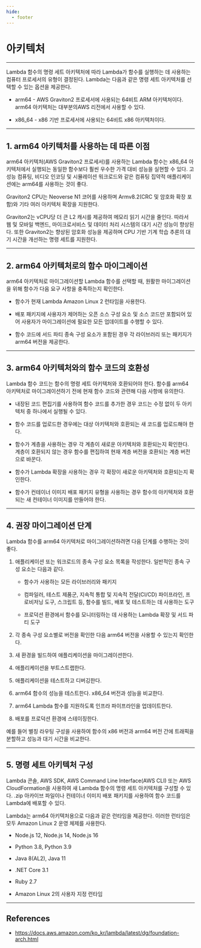 ```yaml
---
hide:
  - footer
---
```


# 아키텍처

---

Lambda 함수의 명령 세트 아키텍처에 따라 Lambda가 함수를 실행하는 데 사용하는 컴퓨터 프로세서의 유형이 결정된다. Lambda는 다음과 같은 명령 세트 아키텍처를 선택할 수 있는 옵션을 제공한다.

- arm64 - AWS Graviton2 프로세서에 사용되는 64비트 ARM 아키텍처이다. arm64 아키텍처는 대부분의AWS 리전에서 사용할 수 있다.

- x86_64 - x86 기반 프로세서에 사용되는 64비트 x86 아키텍처이다.

---

## 1. arm64 아키텍처를 사용하는 데 따른 이점

arm64 아키텍처(AWS Graviton2 프로세서)를 사용하는 Lambda 함수는 x86_64 아키텍처에서 실행되는 동일한 함수보다 훨씬 우수한 가격 대비 성능을 실현할 수 있다. 고성능 컴퓨팅, 비디오 인코딩 및 시뮬레이션 워크로드와 같은 컴퓨팅 집약적 애플리케이션에는 arm64를 사용하는 것이 좋다.

Graviton2 CPU는 Neoverse N1 코어를 사용하며 Armv8.2(CRC 및 암호화 확장 포함)와 기타 여러 아키텍처 확장을 지원한다.

Graviton2는 vCPU당 더 큰 L2 캐시를 제공하여 메모리 읽기 시간을 줄인다. 따라서 웹 및 모바일 백엔드, 마이크로서비스 및 데이터 처리 시스템의 대기 시간 성능이 향상된다. 또한 Graviton2는 향상된 암호화 성능을 제공하며 CPU 기반 기계 학습 추론의 대기 시간을 개선하는 명령 세트를 지원한다.

---

## 2. arm64 아키텍처로의 함수 마이그레이션

arm64 아키텍처로 마이그레이션할 Lambda 함수를 선택할 때, 원활한 마이그레이션을 위해 함수가 다음 요구 사항을 충족하는지 확인한다.

- 함수가 현재 Lambda Amazon Linux 2 런타임을 사용한다.

- 배포 패키지에 사용자가 제어하는 오픈 소스 구성 요소 및 소스 코드만 포함되어 있어 사용자가 마이그레이션에 필요한 모든 업데이트를 수행할 수 있다.

- 함수 코드에 서드 파티 종속 구성 요소가 포함된 경우 각 라이브러리 또는 패키지가 arm64 버전을 제공한다.

---

## 3. arm64 아키텍처와의 함수 코드의 호환성

Lambda 함수 코드는 함수의 명령 세트 아키텍처와 호환되어야 한다. 함수를 arm64 아키텍처로 마이그레이션하기 전에 현재 함수 코드와 관련해 다음 사항에 유의한다.

- 내장된 코드 편집기를 사용하여 함수 코드를 추가한 경우 코드는 수정 없이 두 아키텍처 중 하나에서 실행될 수 있다.

- 함수 코드를 업로드한 경우에는 대상 아키텍처와 호환되는 새 코드를 업로드해야 한다.

- 함수가 계층을 사용하는 경우 각 계층이 새로운 아키텍처와 호환되는지 확인한다. 계층이 호환되지 않는 경우 함수를 편집하여 현재 계층 버전을 호환되는 계층 버전으로 바꾼다.

- 함수가 Lambda 확장을 사용하는 경우 각 확장이 새로운 아키텍처와 호환되는지 확인한다.

- 함수가 컨테이너 이미지 배포 패키지 유형을 사용하는 경우 함수의 아키텍처와 호환되는 새 컨테이너 이미지를 만들어야 한다.

---

## 4. 권장 마이그레이션 단계

Lambda 함수를 arm64 아키텍처로 마이그레이션하려면 다음 단계를 수행하는 것이 좋다.

1. 애플리케이션 또는 워크로드의 종속 구성 요소 목록을 작성한다. 일반적인 종속 구성 요소는 다음과 같다.

      - 함수가 사용하는 모든 라이브러리와 패키지

      - 컴파일러, 테스트 제품군, 지속적 통합 및 지속적 전달(CI/CD) 파이프라인, 프로비저닝 도구, 스크립트 등, 함수를 빌드, 배포 및 테스트하는 데 사용하는 도구

      - 프로덕션 환경에서 함수를 모니터링하는 데 사용하는 Lambda 확장 및 서드 파티 도구

2. 각 종속 구성 요소별로 버전을 확인한 다음 arm64 버전을 사용할 수 있는지 확인한다.

3. 새 환경을 빌드하여 애플리케이션을 마이그레이션한다.

4. 애플리케이션을 부트스트랩한다.

5. 애플리케이션을 테스트하고 디버깅한다.

6. arm64 함수의 성능을 테스트한다. x86_64 버전과 성능을 비교한다.

7. arm64 Lambda 함수를 지원하도록 인프라 파이프라인을 업데이트한다.

8. 배포를 프로덕션 환경에 스테이징한다.

예를 들어 별칭 라우팅 구성을 사용하여 함수의 x86 버전과 arm64 버전 간에 트래픽을 분할하고 성능과 대기 시간을 비교한다.

---

## 5. 명령 세트 아키텍처 구성

Lambda 콘솔, AWS SDK, AWS Command Line Interface(AWS CLI) 또는 AWS CloudFormation을 사용하여 새 Lambda 함수의 명령 세트 아키텍처를 구성할 수 있다. .zip 아카이브 파일이나 컨테이너 이미지 배포 패키지를 사용하여 함수 코드를 Lambda에 배포할 수 있다.

Lambda는 arm64 아키텍처용으로 다음과 같은 런타임을 제공한다. 이러한 런타임은 모두 Amazon Linux 2 운영 체제를 사용한다.

- Node.js 12, Node.js 14, Node.js 16

- Python 3.8, Python 3.9

- Java 8(AL2), Java 11

- .NET Core 3.1

- Ruby 2.7

- Amazon Linux 2의 사용자 지정 런타임

---

## References

- <https://docs.aws.amazon.com/ko_kr/lambda/latest/dg/foundation-arch.html>
